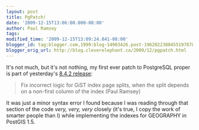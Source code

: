 ```yaml
---
layout: post
title: PgPatch!
date: '2009-12-15T13:06:00.000-08:00'
author: Paul Ramsey
tags: 
modified_time: '2009-12-15T13:09:24.841-08:00'
blogger_id: tag:blogger.com,1999:blog-14903426.post-1962022380455197878
blogger_orig_url: http://blog.cleverelephant.ca/2009/12/pgpatch.html
---
```


It's not much, but it's not nothing, my first ever patch to PostgreSQL proper is part of yesterday's [8.4.2 release](http://www.postgresql.org/docs/8.4/static/release-8-4-2.html):

<blockquote>Fix incorrect logic for GiST index page splits, when the split depends on a non-first column of the index (Paul Ramsey)</blockquote>

It was just a minor syntax error I found because I was reading through that section of the code *very, very, very* closely (it's true, I copy the work of smarter people than I) while implementing the indexes for GEOGRAPHY in PostGIS 1.5.

